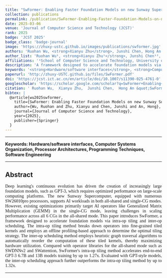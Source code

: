 ```yaml
---
title: "SwFormer: Enabling Faster Foundation Models on new Sunway Supercomputer via Holistic Kernel Tiling and Scheduling"
collection: publications
permalink: /publication/SwFormer-Enabling-Faster-Foundation-Models-on-new-Sunway-Supercomputer-via-Holistic-Kernel-Tiling-and-Scheduling
date: 2025-03-06
venue: 'Journal of Computer Science and Technology (JCST)'
rank: 2025
badge: 'JCST 2025'
badge_class: 'badge-journal'
image: 'https://zhuxy-ustc.github.io/images/publications/swformer.jpg'
authors: 'Ruohan Wu, <strong>Xianyu Zhu</strong>, Junshi Chen, Hong An'
author_list: 'Ruohan Wu¹, <strong>Xianyu Zhu¹</strong>, Junshi Chen¹², Hong An¹²'
affiliations: '¹School of Computer Science and Technology, University of Science and Technology of China, Hefei, China<br>²Laoshan Laboratory, Qingdao, China'
description: 'A framework designed to accelerate foundation models via intra-op tiling and inter-op scheduling on the new Sunway Supercomputer.'
keywords: '<strong>Hardware/software interfaces</strong>, <strong>Computer Systems Organization</strong>, <strong>Processor Architectures</strong>, <strong>Programming Techniques</strong>, <strong>Software Engineering</strong>'
paperurl: 'http://zhuxy-USTC.github.io/files/SwFormer.pdf'
doi: 'https://jcst.ict.ac.cn/en/article/doi/10.1007/s11390-025-4761-0'
googlescholar: 'https://scholar.google.com/scholar?q=SwFormer+Enabling+Faster+Foundation+Models+Sunway+Supercomputer'
citation: ' Ruohan Wu,  Xianyu Zhu,  Junshi Chen,  Hong An &quot;SwFormer: Enabling Faster Foundation Models on new Sunway Supercomputer via Holistic Kernel Tiling and Scheduling.&quot; Journal of Computer Science and Technology(JCST), 2025.'
bibtex: |
  @article{wu2025swformer,
    title={SwFormer: Enabling Faster Foundation Models on new Sunway Supercomputer via Holistic Kernel Tiling and Scheduling},
    author={Wu, Ruohan and Zhu, Xianyu and Chen, Junshi and An, Hong},
    journal={Journal of Computer Science and Technology},
    year={2025},
    publisher={Springer}
  }
---
```



**************************************************************

**Keywords: Hardware/software interfaces, Computer Systems Organization, Processor Architectures, Programming Techniques, Software Engineering**


--------

## Abstract

<div style="font-family: 'Times New Roman', Times, serif;">
<p style="text-align: justify;">
Deep learning's continuous evolution has driven the creation of increasingly large foundation models, such as GPT-3, which requires optimized performance on large-scale computing platforms. The new Sunway Supercomputer, equipped with numerous SW26010pro processors, supports AI workloads in both all-shared and single-CG modes. However, existing optimizations primarily target AI operators like Generalized Matrix Multiplication (GEMM) in the single-CG mode, leaving challenges in scaling performance across all 6 CGs in the all-shared mode. This paper introduces SwFormer, a framework designed to accelerate foundation models via intra-op tiling and inter-op scheduling. The intra-op tiling method breaks down operators into fine-grained tiled kernels and employs an offline profiling-based approach to determine the optimal tiling strategy. The inter-op scheduling method employs heuristic graph traversal algorithms to automatically reorder the computation of these tiled kernels, thereby maximizing hardware utilization. Compared with operator libraries for the all-shared mode such as SWDNNv2 and SWattention, SwFormer's intra-op tiling method accelerates end-to-end GPT-3 6.7B and 13B models training by up to 1.27x. Evaluated with GPT-style models, the inter-op scheduling approach further outperforms the intra-op tiling method by up to 1.32x.
</p>
</div>


--------